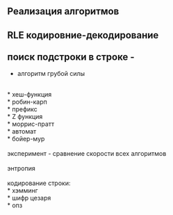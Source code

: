 Реализация алгоритмов
--
RLE кодировние-декодирование
<br> 
<br> 
поиск подстроки в строке -
-
* алгоритм грубой силы
<br> 
* хеш-функция
<br> 
* робин-карп
<br> 
* префикс
<br> 
* Z функция
<br> 
* моррис-пратт
<br> 
* автомат
<br> 
* бойер-мур
<br> 
<br> 
эксперимент - сравнение скорости всех алгоритмов
<br> 
<br> 
энтропия
<br> 
<br> 
кодирование строки:
<br> 
* хэмминг
<br> 
* шифр цезаря
<br> 
* опз 
